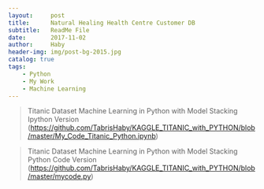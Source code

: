 ```yaml
---
layout:     post
title:      Natural Healing Health Centre Customer DB
subtitle:   ReadMe File
date:       2017-11-02
author:     Haby
header-img: img/post-bg-2015.jpg
catalog: true
tags:
    - Python
    - My Work
    - Machine Learning
---
```



> Titanic Dataset Machine Learning in Python with Model Stacking Ipython Version  (https://github.com/TabrisHaby/KAGGLE_TITANIC_with_PYTHON/blob/master/My_Code_Titanic_Python.ipynb)

> Titanic Dataset Machine Learning in Python with Model Stacking Python Code Version  (https://github.com/TabrisHaby/KAGGLE_TITANIC_with_PYTHON/blob/master/mycode.py)
